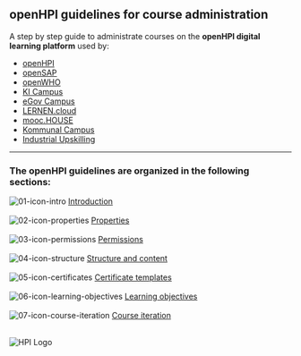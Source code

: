 ## openHPI guidelines for course administration



A step by step guide to administrate courses on the **openHPI digital learning platform** used by:


- [openHPI](https://open.hpi.de/)
- [openSAP](https://open.sap.com/)
- [openWHO](https://openwho.org/)
- [KI Campus](https://ki-campus.org/)
- [eGov Campus](https://egov-campus.org/)
- [LERNEN.cloud](https://lernen.cloud/)
- [mooc.HOUSE](https://mooc.house/)
- [Kommunal Campus](https://lernen.kommunalcampus.de/)
- [Industrial Upskilling](https://www.industrial-upskilling.de/)

- - -

### The openHPI guidelines are organized in the following sections:
![01-icon-intro](img/01-icon-intro.png) [Introduction](https://teachingteamguidelines.readthedocs.io/#courseadministration/platform_tour/)<br>
<br>
![02-icon-properties](img/02-icon-properties.png) [Properties](https://teachingteamguidelines.readthedocs.io/#courseadministration/courseproperties/)<br>
<br>
![03-icon-permissions](img/03-icon-permissions.png) [Permissions](https://teachingteamguidelines.readthedocs.io/#courseadministration/permissions/)<br>
<br>
![04-icon-structure](img/04-icon-structure.png) [Structure and content](https://teachingteamguidelines.readthedocs.io/#courseadministration/addcontent/modules/)<br>
<br>
![05-icon-certificates](img/05-icon-certificates.png) [Certificate templates](https://teachingteamguidelines.readthedocs.io/#courseadministration/certificatetemplates/)<br>
<br>
![06-icon-learning-objectives](img/06-icon-learning-objectives.png) [Learning objectives](https://teachingteamguidelines.readthedocs.io/#courseadministration/learningobjectives/)<br>
<br>
![07-icon-course-iteration](img/07-icon-course-iteration.png) [Course iteration](https://teachingteamguidelines.readthedocs.io/#courseadministration/createcourseiteration/)<br>
<br>

![HPI Logo](img/HPI_Logo.png)
